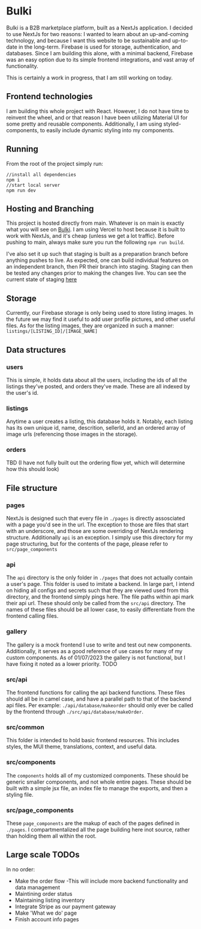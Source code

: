 # Bulki

Bulki is a B2B marketplace platform, built as a NextJs application. I decided to use NextJs for two reasons: I wanted to learn about an up-and-coming technology, and because I want this website to be sustainable and up-to-date in the long-term. Firebase is used for storage, authentication, and databases. Since I am building this alone, with a minimal backend, Firebase was an easy option due to its simple frontend integrations, and vast array of functionality.

This is certainly a work in progress, that I am still working on today.

## Frontend technologies

I am building this whole project with React. However, I do not have time to reinvent the wheel, and or that reason I have been utilizing Material UI for some pretty and reusable components. Additionally, I am using styled-components, to easily include dynamic styling into my components.

## Running

From the root of the project simply run:

```
//install all dependencies
npm i
//start local server
npm run dev
```

## Hosting and Branching

This project is hosted directly from main. Whatever is on main is exactly what you will see on [Bulki](www.bulki.us).
I am using Vercel to host because it is built to work with NextJs, and it's cheap (unless we get a lot traffic).
Before pushing to main, always make sure you run the following `npm run build`.

I've also set it up such that staging is built as a preparation branch before anything pushes to live. As expected, one can build individual features on an independent branch, then PR their branch into staging. Staging can then be tested any changes prior to making the changes live.
You can see the current state of staging [here](http://bulki.us.test-google-a.com/)

## Storage

Currently, our Firebase storage is only being used to store listing images. In the future we may find it useful to add user profile pictures, and other useful files. As for the listing images, they are organized in such a manner: `listings/[LISTING_ID]/[IMAGE_NAME]`

## Data structures

### users

This is simple, it holds data about all the users, including the ids of all the listings they've posted, and orders they've made. These are all indexed by the user's id.

### listings

Anytime a user creates a listing, this database holds it. Notably, each listing has its own unique id, name, descrition, sellerId, and an ordered array of image urls (referencing those images in the storage).

### orders

TBD (I have not fully built out the ordering flow yet, which will determine how this should look)

## File structure

### pages

NextJs is designed such that every file in `./pages` is directly assosciated with a page you'd see in the url. The exception to those are files that start with an underscore, and those are some overriding of NextJs rendering structure. Additionally `api` is an exception. I simply use this directory for my page structuring, but for the contents of the page, please refer to `src/page_components`

### api

The `api` directory is the only folder in `./pages` that does not actually contain a user's page. This folder is used to imitate a backend. In large part, I intend on hiding all configs and secrets such that they are viewed used from this directory, and the frontend simply pings here. The file paths within api mark their api url. These should only be called from the `src/api` directory. The names of these files should be all lower case, to easily differentiate from the frontend calling files.

### gallery

The gallery is a mock frontend I use to write and test out new components. Additionally, it serves as a good reference of use cases for many of my custom components.
As of 01/07/2023 the gallery is not functional, but I have fixing it noted as a lower priority. TODO

### src/api

The frontend functions for calling the api backend functions. These files should all be in camel case, and have a parallel path to that of the backend api files. Per example: `./api/database/makeorder` should only ever be called by the frontend through `./src/api/database/makeOrder`.

### src/common

This folder is intended to hold basic frontend resources. This includes styles, the MUI theme, translations, context, and useful data.

### src/components

The `components` holds all of my customized components. These should be generic smaller components, and not whole entire pages. These should be built with a simple jsx file, an index file to manage the exports, and then a styling file.

### src/page_components

These `page_components` are the makup of each of the pages defined in `./pages`. I compartmentalized all the page building here inot source, rather than holding them all within the root.

## Large scale TODOs

In no order:

- Make the order flow
  -This will include more backend functionality and data management
- Maintining order status
- Maintaining listing inventory
- Integrate Stripe as our payment gateway
- Make 'What we do' page
- Finish account info pages
